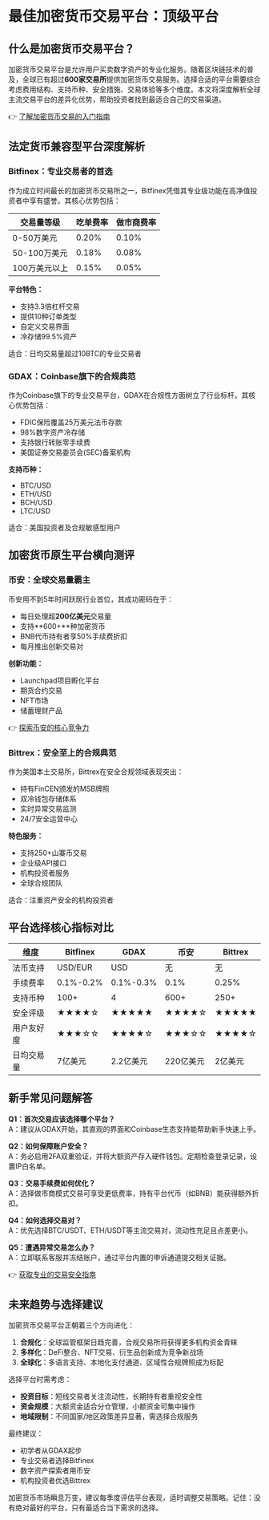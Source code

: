 # 最佳加密货币交易平台：顶级平台

## 什么是加密货币交易平台？

加密货币交易平台是允许用户买卖数字资产的专业化服务。随着区块链技术的普及，全球已有超过**600家交易所**提供加密货币交易服务。选择合适的平台需要综合考虑费用结构、支持币种、安全措施、交易体验等多个维度。本文将深度解析全球主流交易平台的差异化优势，帮助投资者找到最适合自己的交易渠道。

👉 [了解加密货币交易的入门指南](https://bit.ly/okx_welcome)

## 法定货币兼容型平台深度解析

### Bitfinex：专业交易者的首选

作为成立时间最长的加密货币交易所之一，Bitfinex凭借其专业级功能在高净值投资者中享有盛誉。其核心优势包括：

| 交易量等级 | 吃单费率 | 做市商费率 |
|------------|----------|------------|
| 0-50万美元 | 0.20%    | 0.10%      |
| 50-100万美元| 0.18%    | 0.08%      |
| 100万美元以上| 0.15%   | 0.05%      |

**平台特色：**
- 支持3.3倍杠杆交易
- 提供10种订单类型
- 自定义交易界面
- 冷存储99.5%资产

适合：日均交易量超过10BTC的专业交易者

### GDAX：Coinbase旗下的合规典范

作为Coinbase旗下的专业交易平台，GDAX在合规性方面树立了行业标杆。其核心优势包括：
- FDIC保险覆盖25万美元法币存款
- 98%数字资产冷存储
- 支持银行转账零手续费
- 美国证券交易委员会(SEC)备案机构

**支持币种：**
- BTC/USD
- ETH/USD
- BCH/USD
- LTC/USD

适合：美国投资者及合规敏感型用户

## 加密货币原生平台横向测评

### 币安：全球交易量霸主

币安用不到5年时间跃居行业首位，其成功密码在于：
- 每日处理超**200亿美元**交易量
- 支持**600+**种加密货币
- BNB代币持有者享50%手续费折扣
- 每月推出创新交易对

**创新功能：**
- Launchpad项目孵化平台
- 期货合约交易
- NFT市场
- 储蓄理财产品

👉 [探索币安的核心竞争力](https://bit.ly/okx_welcome)

### Bittrex：安全至上的合规典范

作为美国本土交易所，Bittrex在安全合规领域表现突出：
- 持有FinCEN颁发的MSB牌照
- 双冷钱包存储体系
- 实时异常交易监测
- 24/7安全运营中心

**特色服务：**
- 支持250+山寨币交易
- 企业级API接口
- 机构投资者服务
- 全球合规团队

适合：注重资产安全的机构投资者

## 平台选择核心指标对比

| 维度        | Bitfinex | GDAX    | 币安    | Bittrex |
|-------------|----------|---------|---------|---------|
| 法币支持    | USD/EUR  | USD     | 无      | 无      |
| 手续费率    | 0.1%-0.2%| 0.1%-0.3%| 0.1%    | 0.25%   |
| 支持币种    | 100+     | 4       | 600+    | 250+    |
| 安全评级    | ★★★★☆    | ★★★★★   | ★★★★☆   | ★★★★★   |
| 用户友好度  | ★★★☆☆    | ★★★★☆   | ★★★☆☆   | ★★★★☆   |
| 日均交易量  | 7亿美元  | 2.2亿美元| 220亿美元| 2亿美元  |

## 新手常见问题解答

**Q1：首次交易应该选择哪个平台？**  
A：建议从GDAX开始，其直观的界面和Coinbase生态支持能帮助新手快速上手。

**Q2：如何保障账户安全？**  
A：务必启用2FA双重验证，并将大额资产存入硬件钱包。定期检查登录记录，设置IP白名单。

**Q3：交易手续费如何优化？**  
A：选择做市商模式交易可享受更低费率，持有平台代币（如BNB）能获得额外折扣。

**Q4：如何选择交易对？**  
A：优先选择BTC/USDT、ETH/USDT等主流交易对，流动性充足且点差更小。

**Q5：遭遇异常交易怎么办？**  
A：立即联系客服并冻结账户，通过平台内置的申诉通道提交相关证据。

👉 [获取专业的交易安全指南](https://bit.ly/okx_welcome)

## 未来趋势与选择建议

加密货币交易平台正朝着三个方向进化：  
1. **合规化**：全球监管框架日趋完善，合规交易所将获得更多机构资金青睐  
2. **多样化**：DeFi整合、NFT交易、衍生品创新成为竞争新战场  
3. **全球化**：多语言支持、本地化支付通道、区域性合规牌照成为标配

选择平台时需考虑：
- **投资目标**：短线交易者关注流动性，长期持有者重视安全性
- **资金规模**：大额资金适合分仓管理，小额资金可集中操作
- **地域限制**：不同国家/地区政策差异显著，需选择合规服务

最终建议：
- 初学者从GDAX起步
- 专业交易者选择Bitfinex
- 数字资产探索者用币安
- 机构投资者优选Bittrex

加密货币市场瞬息万变，建议每季度评估平台表现，适时调整交易策略。记住：没有绝对最好的平台，只有最适合当下需求的选择。